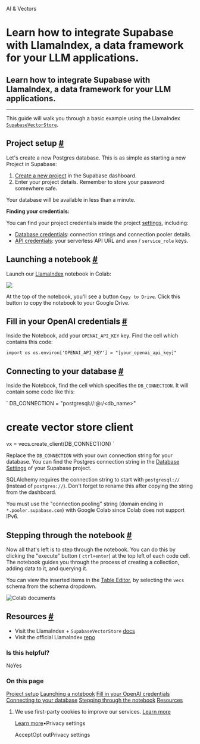 AI & Vectors

# Learn how to integrate Supabase with LlamaIndex, a data framework for your LLM applications.

## Learn how to integrate Supabase with LlamaIndex, a data framework for your LLM applications.

* * *

This guide will walk you through a basic example using the LlamaIndex [`SupabaseVectorStore`](https://github.com/supabase/supabase/blob/master/examples/ai/llamaindex/llamaindex.ipynb).

## Project setup [\#](https://supabase.com/docs/guides/ai/integrations/llamaindex\#project-setup)

Let's create a new Postgres database. This is as simple as starting a new Project in Supabase:

1. [Create a new project](https://database.new/) in the Supabase dashboard.
2. Enter your project details. Remember to store your password somewhere safe.

Your database will be available in less than a minute.

**Finding your credentials:**

You can find your project credentials inside the project [settings](https://supabase.com/dashboard/project/_/settings/), including:

- [Database credentials](https://supabase.com/dashboard/project/_/settings/database): connection strings and connection pooler details.
- [API credentials](https://supabase.com/dashboard/project/_/settings/database): your serverless API URL and `anon` / `service_role` keys.

## Launching a notebook [\#](https://supabase.com/docs/guides/ai/integrations/llamaindex\#launching-a-notebook)

Launch our [LlamaIndex](https://github.com/supabase/supabase/blob/master/examples/ai/llamaindex/llamaindex.ipynb) notebook in Colab:

[![](https://supabase.com/docs/img/ai/colab-badge.svg)](https://colab.research.google.com/github/supabase/supabase/blob/master/examples/ai/llamaindex/llamaindex.ipynb)

At the top of the notebook, you'll see a button `Copy to Drive`. Click this button to copy the notebook to your Google Drive.

## Fill in your OpenAI credentials [\#](https://supabase.com/docs/guides/ai/integrations/llamaindex\#fill-in-your-openai-credentials)

Inside the Notebook, add your `OPENAI_API_KEY` key. Find the cell which contains this code:

`
import os
os.environ['OPENAI_API_KEY'] = "[your_openai_api_key]"
`

## Connecting to your database [\#](https://supabase.com/docs/guides/ai/integrations/llamaindex\#connecting-to-your-database)

Inside the Notebook, find the cell which specifies the `DB_CONNECTION`. It will contain some code like this:

`
DB_CONNECTION = "postgresql://<user>:<password>@<host>:<port>/<db_name>"
# create vector store client
vx = vecs.create_client(DB_CONNECTION)
`

Replace the `DB_CONNECTION` with your own connection string for your database. You can find the Postgres connection string in the [Database Settings](https://supabase.com/dashboard/project/_/settings/database) of your Supabase project.

SQLAlchemy requires the connection string to start with `postgresql://` (instead of `postgres://`). Don't forget to rename this after copying the string from the dashboard.

You must use the "connection pooling" string (domain ending in `*.pooler.supabase.com`) with Google Colab since Colab does not support IPv6.

## Stepping through the notebook [\#](https://supabase.com/docs/guides/ai/integrations/llamaindex\#stepping-through-the-notebook)

Now all that's left is to step through the notebook. You can do this by clicking the "execute" button ( `ctrl+enter`) at the top left of each code cell. The notebook guides you through the process of creating a collection, adding data to it, and querying it.

You can view the inserted items in the [Table Editor](https://supabase.com/dashboard/project/_/editor/), by selecting the `vecs` schema from the schema dropdown.

![Colab documents](https://supabase.com/docs/img/ai/google-colab/colab-documents.png)

## Resources [\#](https://supabase.com/docs/guides/ai/integrations/llamaindex\#resources)

- Visit the LlamaIndex + `SupabaseVectorStore` [docs](https://gpt-index.readthedocs.io/en/latest/examples/vector_stores/SupabaseVectorIndexDemo.html)
- Visit the official LlamaIndex [repo](https://github.com/jerryjliu/llama_index/)

### Is this helpful?

NoYes

### On this page

[Project setup](https://supabase.com/docs/guides/ai/integrations/llamaindex#project-setup) [Launching a notebook](https://supabase.com/docs/guides/ai/integrations/llamaindex#launching-a-notebook) [Fill in your OpenAI credentials](https://supabase.com/docs/guides/ai/integrations/llamaindex#fill-in-your-openai-credentials) [Connecting to your database](https://supabase.com/docs/guides/ai/integrations/llamaindex#connecting-to-your-database) [Stepping through the notebook](https://supabase.com/docs/guides/ai/integrations/llamaindex#stepping-through-the-notebook) [Resources](https://supabase.com/docs/guides/ai/integrations/llamaindex#resources)

1. We use first-party cookies to improve our services. [Learn more](https://supabase.com/privacy#8-cookies-and-similar-technologies-used-on-our-european-services)



   [Learn more](https://supabase.com/privacy#8-cookies-and-similar-technologies-used-on-our-european-services)•Privacy settings





   AcceptOpt outPrivacy settings
